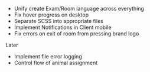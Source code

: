 * Unify create Exam/Room language across everything
* Fix hover progress on desktop
* Separate SCSS into appropriate files
* Implement Notifications in Client mobile
* Fix errors on exit of room from pressing brand logo

Later
* Implement file error logging
* Control flow of animal assignment